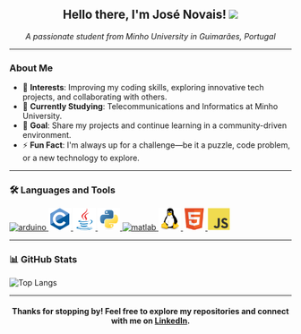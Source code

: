 <h2 align="center">Hello there, I'm José Novais! <img src="https://media.giphy.com/media/hvRJCLFzcasrR4ia7z/giphy.gif" width="28"></h2>

<p align="center">
  <em>A passionate student from Minho University in Guimarães, Portugal</em>
</p>

---

### About Me
- 👀 **Interests**: Improving my coding skills, exploring innovative tech projects, and collaborating with others.
- 🌱 **Currently Studying**: Telecommunications and Informatics at Minho University.
- 💞️ **Goal**: Share my projects and continue learning in a community-driven environment.
- ⚡ **Fun Fact**: I'm always up for a challenge—be it a puzzle, code problem, or a new technology to explore.

---

### 🛠 Languages and Tools
<p align="left">
  <!-- Arduino -->
  <a href="https://www.arduino.cc/" target="_blank" rel="noreferrer">
    <img src="https://cdn.worldvectorlogo.com/logos/arduino-1.svg" alt="arduino" width="40" height="40"/>
  </a>
  <!-- C -->
  <a href="https://www.cprogramming.com/" target="_blank" rel="noreferrer">
    <img src="https://raw.githubusercontent.com/devicons/devicon/master/icons/c/c-original.svg" alt="c" width="40" height="40"/>
  </a>
  <!-- Java -->
  <a href="https://www.java.com" target="_blank" rel="noreferrer">
    <img src="https://raw.githubusercontent.com/devicons/devicon/master/icons/java/java-original.svg" alt="java" width="40" height="40"/>
  </a>
  <!-- Python -->
  <a href="https://www.python.org" target="_blank" rel="noreferrer">
    <img src="https://raw.githubusercontent.com/devicons/devicon/master/icons/python/python-original.svg" alt="python" width="40" height="40"/>
  </a>
  <!-- MATLAB -->
  <a href="https://www.mathworks.com/" target="_blank" rel="noreferrer">
    <img src="https://upload.wikimedia.org/wikipedia/commons/2/21/Matlab_Logo.png" alt="matlab" width="40" height="40"/>
  </a>
  <!-- Linux -->
  <a href="https://www.linux.org/" target="_blank" rel="noreferrer">
    <img src="https://raw.githubusercontent.com/devicons/devicon/master/icons/linux/linux-original.svg" alt="linux" width="40" height="40"/>
  </a>
  <!-- HTML -->
  <a href="https://developer.mozilla.org/en-US/docs/Web/HTML" target="_blank" rel="noreferrer">
    <img src="https://raw.githubusercontent.com/devicons/devicon/master/icons/html5/html5-original.svg" alt="html5" width="40" height="40"/>
  </a>
  <!-- JavaScript -->
  <a href="https://developer.mozilla.org/en-US/docs/Web/JavaScript" target="_blank" rel="noreferrer">
    <img src="https://raw.githubusercontent.com/devicons/devicon/master/icons/javascript/javascript-original.svg" alt="javascript" width="40" height="40"/>
  </a>
</p>

---

### 📊 GitHub Stats
<p align="left">
  <img height="170" src="https://github-readme-stats.vercel.app/api/top-langs?username=josenovais97&show_icons=true&locale=en&layout=compact" alt="Top Langs" />
</p>

---

<h4 align="center">
  Thanks for stopping by! Feel free to explore my repositories and connect with me on <a href="https://www.linkedin.com/in/jose-novais97/">LinkedIn</a>.
</h4>

<!---
josenovais97/josenovais97 is a ✨ special ✨ repository because its `README.md` (this file) appears on your GitHub profile.
--->
